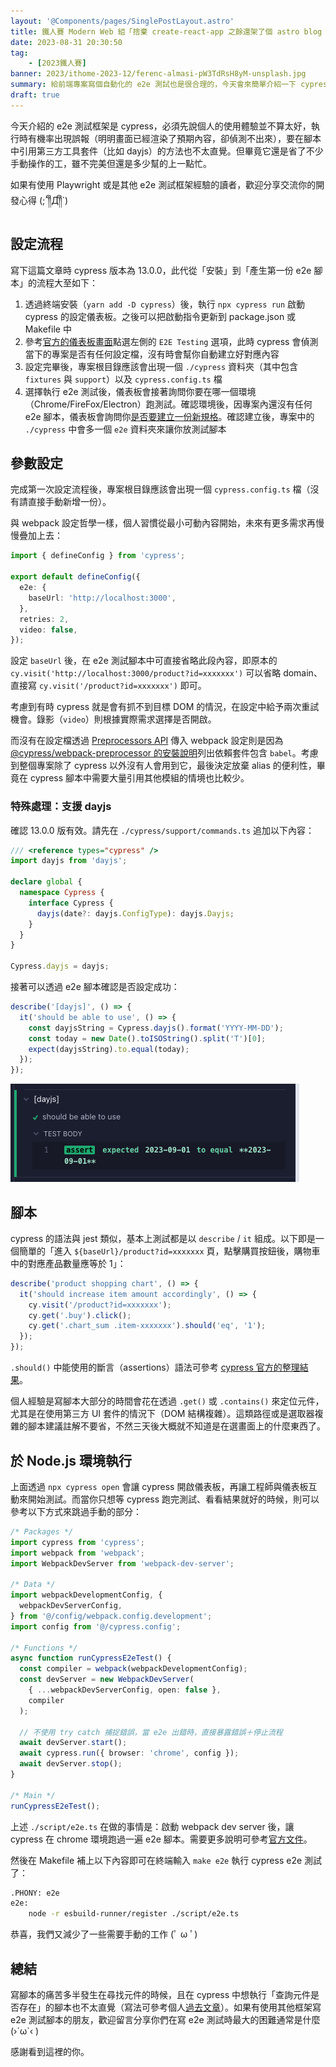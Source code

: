 ```yaml
---
layout: '@Components/pages/SinglePostLayout.astro'
title: 鐵人賽 Modern Web 組「捨棄 create-react-app 之餘還架了個 astro blog 昭告天下」第 12 天
date: 2023-08-31 20:30:50
tag:
	- [2023鐵人賽]
banner: 2023/ithome-2023-12/ferenc-almasi-pW3TdRsH8yM-unsplash.jpg
summary: 給前端專案寫個自動化的 e2e 測試也是很合理的，今天會來簡單介紹一下 cypress 的設定方式
draft: true
---
```


今天介紹的 e2e 測試框架是 cypress，必須先說個人的使用體驗並不算太好，執行時有機率出現誤報（明明畫面已經渲染了預期內容，卻偵測不出來），要在腳本中引用第三方工具套件（比如 dayjs）的方法也不太直覺。但畢竟它還是省了不少手動操作的工，雖不完美但還是多少幫的上一點忙。

如果有使用 Playwright 或是其他 e2e 測試框架經驗的讀者，歡迎分享交流你的開發心得 (;´༎ຶД༎ຶ`)

## 設定流程

寫下這篇文章時 cypress 版本為 13.0.0，此代從「安裝」到「產生第一份 e2e 腳本」的流程大至如下：

1. 透過終端安裝（`yarn add -D cypress`）後，執行 `npx cypress run` 啟動 cypress 的設定儀表板。之後可以把啟動指令更新到 package.json 或 Makefile 中
2. 參考[官方的儀表板畫面](https://docs.cypress.io/guides/getting-started/opening-the-app#The-Launchpad)點選左側的 `E2E Testing` 選項，此時 cypress 會偵測當下的專案是否有任何設定檔，沒有時會幫你自動建立好對應內容
3. 設定完畢後，專案根目錄應該會出現一個 `./cypress` 資料夾（其中包含 `fixtures` 與 `support`）以及 `cypress.config.ts` 檔
4. 選擇執行 e2e 測試後，儀表板會接著詢問你要在哪一個環境（Chrome/FireFox/Electron）跑測試。確認環境後，因專案內還沒有任何 e2e 腳本，儀表板會詢問你[是否要建立一份新規格](https://docs.cypress.io/guides/end-to-end-testing/writing-your-first-end-to-end-test#Add-a-test-file)。確認建立後，專案中的 `./cypress` 中會多一個 `e2e` 資料夾來讓你放測試腳本

## 參數設定

完成第一次設定流程後，專案根目錄應該會出現一個 `cypress.config.ts` 檔（沒有請直接手動新增一份）。

與 webpack 設定哲學一樣，個人習慣從最小可動內容開始，未來有更多需求再慢慢疊加上去：

```ts
import { defineConfig } from 'cypress';

export default defineConfig({
  e2e: {
    baseUrl: 'http://localhost:3000',
  },
  retries: 2,
  video: false,
});
```

設定 `baseUrl` 後，在 e2e 測試腳本中可直接省略此段內容，即原本的 `cy.visit('http://localhost:3000/product?id=xxxxxxx')` 可以省略 domain、直接寫 `cy.visit('/product?id=xxxxxxx')` 即可。

考慮到有時 cypress 就是會有抓不到目標 DOM 的情況，在設定中給予兩次重試機會。錄影（`video`）則根據實際需求選擇是否開啟。

而沒有在設定檔透過 [Preprocessors API](https://docs.cypress.io/api/plugins/preprocessors-api) 傳入 webpack 設定則是因為 [@cypress/webpack-preprocessor 的安裝說明](https://github.com/cypress-io/cypress/tree/develop/npm/webpack-preprocessor#installation)列出依賴套件包含 `babel`。考慮到整個專案除了 cypress 以外沒有人會用到它，最後決定放棄 alias 的便利性，畢竟在 cypress 腳本中需要大量引用其他模組的情境也比較少。

### 特殊處理：支援 dayjs

確認 13.0.0 版有效。請先在 `./cypress/support/commands.ts` 追加以下內容：

```ts
/// <reference types="cypress" />
import dayjs from 'dayjs';

declare global {
  namespace Cypress {
    interface Cypress {
      dayjs(date?: dayjs.ConfigType): dayjs.Dayjs;
    }
  }
}

Cypress.dayjs = dayjs;
```

接著可以透過 e2e 腳本確認是否設定成功：

```ts
describe('[dayjs]', () => {
  it('should be able to use', () => {
    const dayjsString = Cypress.dayjs().format('YYYY-MM-DD');
    const today = new Date().toISOString().split('T')[0];
    expect(dayjsString).to.equal(today);
  });
});
```

![cypress dayjs pass](/2023/ithome-2023-12/cypress-dayjs-pass.png)

## 腳本

cypress 的語法與 jest 類似，基本上測試都是以 `describe` / `it` 組成。以下即是一個簡單的「進入 `${baseUrl}/product?id=xxxxxxx` 頁，點擊購買按鈕後，購物車中的對應產品數量應等於 1」：

```ts
describe('product shopping chart', () => {
  it('should increase item amount accordingly', () => {
    cy.visit('/product?id=xxxxxxx');
    cy.get('.buy').click();
    cy.get('.chart_sum .item-xxxxxxx').should('eq', '1');
  });
});
```

`.should()` 中能使用的斷言（assertions）語法可參考 [cypress 官方的整理結果](https://docs.cypress.io/guides/references/assertions)。

個人經驗是寫腳本大部分的時間會花在透過 `.get()` 或 `.contains()` 來定位元件，尤其是在使用第三方 UI 套件的情況下（DOM 結構複雜）。這類路徑或是選取器複雜的腳本建議註解不要省，不然三天後大概就不知道是在選畫面上的什麼東西了。

## 於 Node.js 環境執行

上面透過 `npx cypress open` 會讓 cypress 開啟儀表板，再讓工程師與儀表板互動來開始測試。而當你只想等 cypress 跑完測試、看看結果就好的時候，則可以參考以下方式來跳過手動的部分：

```ts
/* Packages */
import cypress from 'cypress';
import webpack from 'webpack';
import WebpackDevServer from 'webpack-dev-server';

/* Data */
import webpackDevelopmentConfig, {
  webpackDevServerConfig,
} from '@/config/webpack.config.development';
import config from '@/cypress.config';

/* Functions */
async function runCypressE2eTest() {
  const compiler = webpack(webpackDevelopmentConfig);
  const devServer = new WebpackDevServer(
    { ...webpackDevServerConfig, open: false },
    compiler
  );

  // 不使用 try catch 捕捉錯誤，當 e2e 出錯時，直接暴露錯誤＋停止流程
  await devServer.start();
  await cypress.run({ browser: 'chrome', config });
  await devServer.stop();
}

/* Main */
runCypressE2eTest();
```

上述 `./script/e2e.ts` 在做的事情是：啟動 webpack dev server 後，讓 cypress 在 chrome 環境跑過一遍 e2e 腳本。需要更多說明可參考[官方文件](https://docs.cypress.io/guides/guides/module-api#cypressrun)。

然後在 Makefile 補上以下內容即可在終端輸入 `make e2e` 執行 cypress e2e 測試了：

```bash
.PHONY: e2e
e2e:
	node -r esbuild-runner/register ./script/e2e.ts
```

恭喜，我們又減少了一些需要手動的工作 (ﾟ ω ﾟ)

## 總結

寫腳本的痛苦多半發生在尋找元件的時候，且在 cypress 中想執行「查詢元件是否存在」的腳本也不太直覺（寫法可參考個人[過去文章](/2022/cypress-note#對應元件可能不存在的情境)）。如果有使用其他框架寫 e2e 測試腳本的朋友，歡迎留言分享你們在寫 e2e 測試時最大的困難通常是什麼 (›´ω`‹ )

感謝看到這裡的你。
